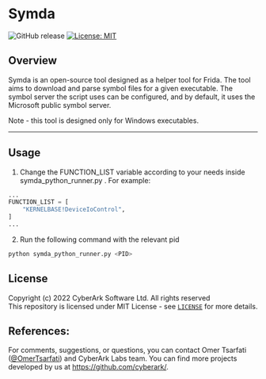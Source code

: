 # Symda

![GitHub release](https://img.shields.io/badge/version-1.0-blue)
[![License: MIT](https://img.shields.io/badge/License-MIT-blue.svg)](https://choosealicense.com/licenses/mit/)
## Overview

Symda is an open-source tool designed as a helper tool for Frida.
The tool aims to download and parse symbol files for a given executable. The symbol server the script uses can be configured, and by default, it uses the Microsoft public symbol server.

Note - this tool is designed only for Windows executables. 

---

## Usage

1. Change the FUNCTION_LIST variable according to your needs inside symda_python_runner.py .
For example:
```python
...
FUNCTION_LIST = [
    "KERNELBASE!DeviceIoControl",
]
...
```

2. Run the following command with the relevant pid

```bash
python symda_python_runner.py <PID>
```

## License
Copyright (c) 2022 CyberArk Software Ltd. All rights reserved  
This repository is licensed under MIT License - see [`LICENSE`](LICENSE) for more details.

## References:

For comments, suggestions, or questions, you can contact Omer Tsarfati ([@OmerTsarfati](https://twitter.com/OmerTsarfati)) and CyberArk Labs team.
You can find more projects developed by us at https://github.com/cyberark/.
